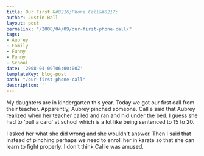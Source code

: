```yaml
---
title: Our First &#8216;Phone Call&#8217;
author: Justin Ball
layout: post
permalink: "/2008/04/09/our-first-phone-call/"
tags:
- Aubrey
- Family
- Funny
- Funny
- School
date: '2008-04-09T06:00:00Z'
templateKey: blog-post
path: "/our-first-phone-call"
description: ''
---
```


My daughters are in kindergarten this year. Today we got our first call from their teacher. Apparently, Aubrey pinched someone. Callie said that Aubrey realized when her teacher called and ran and hid under the bed. I guess she had to 'pull a card' at school which is a lot like being sentenced to 15 to 20. 

I asked her what she did wrong and she wouldn't answer. Then I said that instead of pinching perhaps we need to enroll her in karate so that she can learn to fight properly. I don't think Callie was amused.
